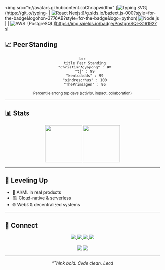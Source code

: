 <div alcenter"

<img src="h://avatars.githubcontent.coChriapwidth="
[![Typing SVG](s://readme-typisvg.dem.cof=Fira+Code&weight=800&=2auD4AA&ceurdth20ig=3&lineInno;ier.r.;Impariven+Tech.)](https://git.io/typing-
| ![React](https://img.shields.io/badge/Reactb?styor-the-badgeogo=react&Cr=6B) Nexjs:]]/g.slds.io/badext.js-000?style=for-the-badge&logohon-3776AB?style=for-the-badge&logo=python) ![Node.js](https://img.shields.io/badge/Node.-339933?stye=fthb&lono) [](hiields.dge/Ru-000tyle=for-the-balogo=rust) |
| ![AWS](https://img.shields.io/badge/AWS-232F3E?style=for-e-&logomazotp/g.ss.io/d/Docker-2496ED?sle=for-the-badge&logo=docker) ![PostgreSQL](https://img.shields.io/badge/PostgreSQL-316192?sl
## 📈 Peer Standing

<div align="center">

```mermaid
bar
  title Peer Standing
  "ChristianAgyapong" : 98
  "tj" : 99
  "kentcdodds" : 99
  "sindresorhus" : 100
  "ThePrimeagen" : 96
```
<sub>Percentile among top devs (activity, impact, collaboration)</sub>

</div>

---

## 📊 Stats

<div align="center">
  <img height="120" src="https://github-readme-stats.vercel.app/api?username=ChristianAgyapong&show_icons=true&theme=radical&title_color=00D4AA&icon_color=FF6B6B&text_color=FFFFFF&bg_color=232946&border_color=00D4AA"/>
  <img height="120" src="https://github-readme-stats.vercel.app/api/top-langs/?username=ChristianAgyapong&layout=compact&theme=radical&title_color=00D4AA&text_color=FFFFFF&bg_color=232946&border_color=00D4AA"/>
</div>

---

## 🌱 Leveling Up

- 🤖 AI/ML in real products
- 🏗️ Cloud-native & serverless
- 🌐 Web3 & decentralized systems

---

## 🤝 Connect

<div align="center">

<a href="https://www.linkedin.com/in/christian-agyapong">
  <img src="https://img.shields.io/badge/LinkedIn-0077B5?style=for-the-badge&logo=linkedin&logoColor=white">
</a>
<a href="https://christianagyapong.dev">
  <img src="https://img.shields.io/badge/Portfolio-000000?style=for-the-badge&logo=react&logoColor=white">
</a>
<a href="https://twitter.com/ChristianAgyapong">
  <img src="https://img.shields.io/badge/Twitter-1DA1F2?style=for-the-badge&logo=twitter&logoColor=white">
</a>
<a href="mailto:christian.agyapong@example.com">
  <img src="https://img.shields.io/badge/Email-4ECDC4?style=for-the-badge&logo=gmail&logoColor=white">
</a>
<br><br>
<img src="https://komarev.com/ghpvc/?username=ChristianAgyapong&color=00D4AA&style=for-the-badge&label=Profile+Views">
<img src="https://img.shields.io/github/followers/ChristianAgyapong?label=Followers&style=for-the-badge&color=FF6B6B&labelColor=232946">
</div>

---

<div align="center">
<i>“Think bold. Code clean. Lead 

